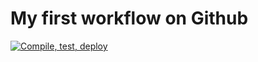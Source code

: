 # My first workflow on Github

[![Compile, test, deploy](https://github.com/lim-rona/day2Giphy/actions/workflows/main.yaml/badge.svg)](https://github.com/lim-rona/day2Giphy/actions/workflows/main.yaml)